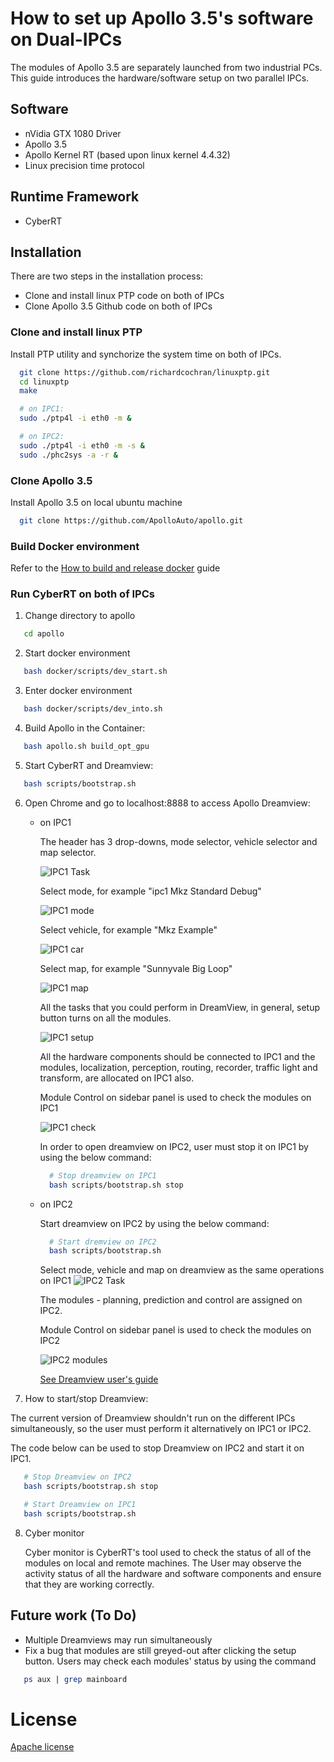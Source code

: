 # How to set up Apollo 3.5's software on Dual-IPCs 

The modules of Apollo 3.5 are separately launched from two industrial PCs. This guide introduces the hardware/software setup on two parallel IPCs.

## Software

  - nVidia GTX 1080 Driver
  - Apollo 3.5
  - Apollo Kernel RT (based upon linux kernel 4.4.32)
  - Linux precision time protocol 
 
## Runtime Framework
  - CyberRT

## Installation

There are two steps in the installation process:
 - Clone and install linux PTP code on both of IPCs
 - Clone Apollo 3.5 Github code on both of IPCs

### Clone and install linux PTP
  Install PTP utility and synchorize the system time on both of IPCs.
  
  ```sh
    git clone https://github.com/richardcochran/linuxptp.git
    cd linuxptp
    make
 
    # on IPC1:
    sudo ./ptp4l -i eth0 -m &
 
    # on IPC2:
    sudo ./ptp4l -i eth0 -m -s &
    sudo ./phc2sys -a -r &
   ```
 
### Clone Apollo 3.5
  Install Apollo 3.5 on local ubuntu machine
  ```sh
    git clone https://github.com/ApolloAuto/apollo.git
  ```

  ### Build Docker environment
  Refer to the [How to build and release docker](https://github.com/ApolloAuto/apollo/blob/master/docs/howto/how_to_build_and_release.md) guide

  ### Run CyberRT on both of IPCs
  1. Change directory to apollo
  ```sh
     cd apollo
  ```
  2. Start docker environment
  ```sh
     bash docker/scripts/dev_start.sh
  ```
  3. Enter docker environment
  ```sh
     bash docker/scripts/dev_into.sh
  ```
  4. Build Apollo in the Container:
  ```sh
     bash apollo.sh build_opt_gpu
  ```
  5. Start CyberRT and Dreamview:
  ```sh
     bash scripts/bootstrap.sh
  ```

  6. Open Chrome and go to localhost:8888 to access Apollo Dreamview:

      - on IPC1 
  

 
        The header has 3 drop-downs, mode selector, vehicle selector and map selector. 

        ![IPC1 Task](images/IPC1_dv.png)


        Select mode, for example "ipc1 Mkz Standard Debug" 

        ![IPC1 mode](images/IPC1_mode.png) 



        Select vehicle, for example "Mkz Example"

        ![IPC1 car](images/IPC1_car.png)



        Select map, for example "Sunnyvale Big Loop"  

        ![IPC1 map](images/IPC1_map.png) 



        All the tasks that you could perform in DreamView, in general, setup button turns on all the modules. 

        ![IPC1 setup](images/IPC1_setup.png)

  
        All the hardware components should be connected to IPC1 and the modules, localization, perception, routing, recorder, traffic light and transform, are allocated on IPC1 also.

        Module Control on sidebar panel is used to check the modules on IPC1   

        ![IPC1 check](images/IPC1_check.png) 

        In order to open dreamview on IPC2, user must stop it on IPC1 by using the below command:
        ```sh
          # Stop dreamview on IPC1
          bash scripts/bootstrap.sh stop
        ```
  
      - on IPC2 

        Start dreamview on IPC2 by using the below command:

        ```sh
          # Start dremview on IPC2
          bash scripts/bootstrap.sh
        ```

        Select mode, vehicle and map on dreamview as the same operations on IPC1
        ![IPC2 Task](images/IPC2_setup.png)


        The modules - planning, prediction and control are assigned on IPC2.

        Module Control on sidebar panel is used to check the modules on IPC2   

        ![IPC2 modules](images/IPC2_check.png) 

        
        [See Dreamview user's guide](https://github.com/ApolloAuto/apollo/blob/master/docs/specs/dreamview_usage_table.md)

7. How to start/stop Dreamview:

  The current version of Dreamview shouldn't run on the different IPCs simultaneously, so the user must perform it alternatively on IPC1 or IPC2. 
 
  The code below can be used to stop Dreamview on IPC2 and start it on IPC1.
 
  ```sh
     # Stop Dreamview on IPC2
     bash scripts/bootstrap.sh stop

     # Start Dreamview on IPC1
     bash scripts/bootstrap.sh
  ```
 
  8. Cyber monitor

      Cyber monitor is CyberRT's tool used to check the status of all of the modules on local and remote machines. The User may observe the activity status of all the hardware and software components and ensure that they are working correctly.   
 
## Future work (To Do)
  - Multiple Dreamviews may run simultaneously
  - Fix a bug that modules are still greyed-out after clicking the setup button. Users may check each modules' status by using the command
  ```sh
     ps aux | grep mainboard
  ```
 

# License

  [Apache license](https://github.com/natashadsouza/apollo/blob/master/LICENSE)




